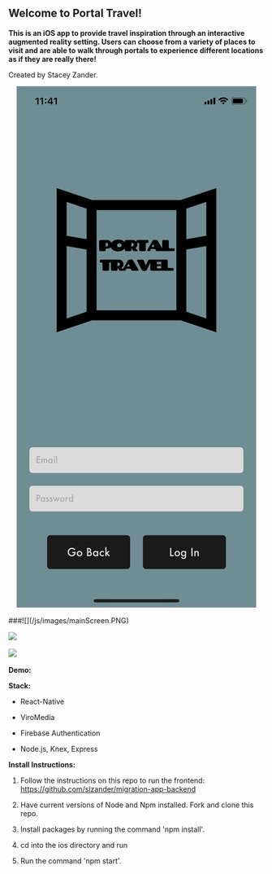 ## Welcome to Portal Travel!
**This is an iOS app to provide travel inspiration through an interactive augmented reality setting. 
Users can choose from a variety of places to visit and are able to walk through portals to experience different locations as if they are really there!**

Created by Stacey Zander.


<p align="center">
  <img src="/js/images/mainScreen.PNG" height: "300", alt="Sublime's custom image"/>
</p>
###![](/js/images/mainScreen.PNG)
  
![](/js/images/portalGIF.gif)

![](/js/images/chooseImageGIF.gif)
  
  
**Demo:**


**Stack:**

  * React-Native

  * ViroMedia
  
  * Firebase Authentication
    
  * Node.js, Knex, Express

**Install Instructions:**

1. Follow the instructions on this repo to run the frontend: https://github.com/slzander/migration-app-backend 

1. Have current versions of Node and Npm installed. Fork and clone this repo.

2. Install packages by running the command 'npm install'.

3. cd into the ios directory and run 

4. Run the command 'npm start'.
